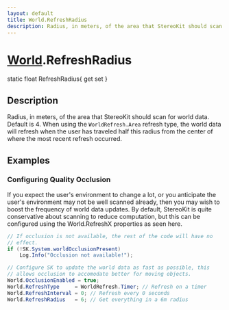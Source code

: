 ```yaml
---
layout: default
title: World.RefreshRadius
description: Radius, in meters, of the area that StereoKit should scan for world data. Default is 4. When using the WorldRefresh.Area refresh type, the world data will refresh when the user has traveled half this radius from the center of where the most recent refresh occurred.
---
```

# [World]({{site.url}}/Pages/StereoKit/World.html).RefreshRadius

<div class='signature' markdown='1'>
static float RefreshRadius{ get set }
</div>

## Description
Radius, in meters, of the area that StereoKit should
scan for world data. Default is 4. When using the
`WorldRefresh.Area` refresh type, the world data will refresh
when the user has traveled half this radius from the center of
where the most recent refresh occurred.


## Examples

### Configuring Quality Occlusion

If you expect the user's environment to change a lot, or you
anticipate the user's environment may not be well scanned already,
then you may wish to boost the frequency of world data updates. By
default, StereoKit is quite conservative about scanning to reduce
computation, but this can be configured using the World.RefreshX
properties as seen here.

```csharp
// If occlusion is not available, the rest of the code will have no
// effect.
if (!SK.System.worldOcclusionPresent)
	Log.Info("Occlusion not available!");

// Configure SK to update the world data as fast as possible, this
// allows occlusion to accomodate better for moving objects.
World.OcclusionEnabled = true;
World.RefreshType     = WorldRefresh.Timer; // Refresh on a timer
World.RefreshInterval = 0; // Refresh every 0 seconds
World.RefreshRadius   = 6; // Get everything in a 6m radius
```

